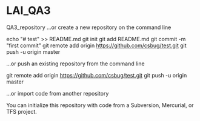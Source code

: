 # LAI_QA3
QA3_repository
…or create a new repository on the command line

echo "# test" >> README.md
git init
git add README.md
git commit -m "first commit"
git remote add origin https://github.com/csbug/test.git
git push -u origin master

…or push an existing repository from the command line

git remote add origin https://github.com/csbug/test.git
git push -u origin master

…or import code from another repository

You can initialize this repository with code from a Subversion, Mercurial, or TFS project.
